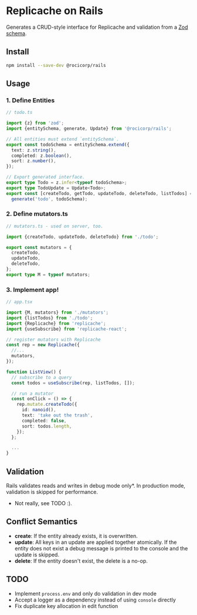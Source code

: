 # Replicache on Rails

Generates a CRUD-style interface for Replicache and validation from a [Zod schema](https://github.com/colinhacks/zod).

## Install

```bash
npm install --save-dev @rocicorp/rails
```

## Usage

### 1. Define Entities

```ts
// todo.ts

import {z} from 'zod';
import {entitySchema, generate, Update} from '@rocicorp/rails';

// All entities must extend `entitySchema`.
export const todoSchema = entitySchema.extend({
  text: z.string(),
  completed: z.boolean(),
  sort: z.number(),
});

// Export generated interface.
export type Todo = z.infer<typeof todoSchema>;
export type TodoUpdate = Update<Todo>;
export const [createTodo, getTodo, updateTodo, deleteTodo, listTodos] =
  generate('todo', todoSchema);
```

### 2. Define mutators.ts

```ts
// mutators.ts - used on server, too.

import {createTodo, updateTodo, deleteTodo} from './todo';

export const mutators = {
  createTodo,
  updateTodo,
  deleteTodo,
};
export type M = typeof mutators;
```

### 3. Implement app!

```ts
// app.tsx

import {M, mutators} from './mutators';
import {listTodos} from './todo';
import {Replicache} from 'replicache';
import {useSubscribe} from 'replicache-react';

// register mutators with Replicache
const rep = new Replicache({
  //...
  mutators,
});

function ListView() {
  // subscribe to a query
  const todos = useSubscribe(rep, listTodos, []);

  // run a mutator
  const onClick = () => {
    rep.mutate.createTodo({
      id: nanoid(),
      text: 'take out the trash',
      completed: false,
      sort: todos.length,
    });
  };

  ...
}
```

## Validation

Rails validates reads and writes in debug mode only\*. In production mode, validation is skipped for performance.

- Not really, see TODO :).

## Conflict Semantics

- **create**: If the entity already exists, it is overwritten.
- **update**: All keys in an update are applied together atomically. If the entity does not exist a debug message is printed to the console and the update is skipped.
- **delete**: If the entity doesn't exist, the delete is a no-op.

## TODO

- Implement `process.env` and only do validation in dev mode
- Accept a logger as a dependency instead of using `console` directly
- Fix duplicate key allocation in edit function
